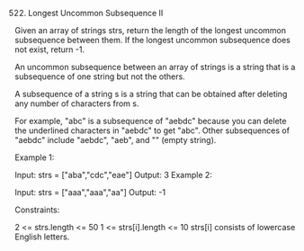 522. Longest Uncommon Subsequence II

Given an array of strings strs, return the length of the longest uncommon subsequence between them. If the longest uncommon subsequence does not exist, return -1.

An uncommon subsequence between an array of strings is a string that is a subsequence of one string but not the others.

A subsequence of a string s is a string that can be obtained after deleting any number of characters from s.

For example, "abc" is a subsequence of "aebdc" because you can delete the underlined characters in "aebdc" to get "abc". Other subsequences of "aebdc" include "aebdc", "aeb", and "" (empty string).
 

Example 1:

Input: strs = ["aba","cdc","eae"]
Output: 3
Example 2:

Input: strs = ["aaa","aaa","aa"]
Output: -1
 

Constraints:

2 <= strs.length <= 50
1 <= strs[i].length <= 10
strs[i] consists of lowercase English letters.

